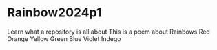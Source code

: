# Rainbow2024p1
Learn what a repository is all about
This is a poem about Rainbows
Red
Orange
Yellow
Green
Blue
Violet
Indego
